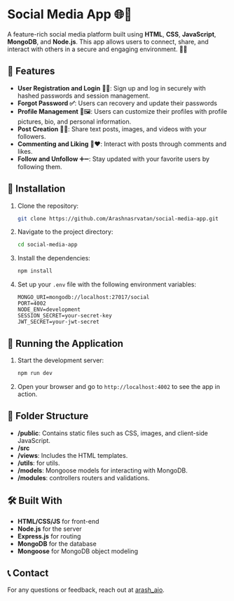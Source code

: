 
# Social Media App 🌐💬

A feature-rich social media platform built using **HTML**, **CSS**, **JavaScript**, **MongoDB**, and **Node.js**. This app allows users to connect, share, and interact with others in a secure and engaging environment. 🚀✨

## 📜 Features

- **User Registration and Login** 🔐👤: Sign up and log in securely with hashed passwords and session management.
- **Forgot Password ✅**: Users can recovery and update their passwords 
- **Profile Management** 📝🖼️: Users can customize their profiles with profile pictures, bio, and personal information.
- **Post Creation** 📝📸: Share text posts, images, and videos with your followers.
- **Commenting and Liking** 💬❤️: Interact with posts through comments and likes.
- **Follow and Unfollow** ➕➖: Stay updated with your favorite users by following them.


## 🔧 Installation

1. Clone the repository:
   ```bash
   git clone https://github.com/Arashnasrvatan/social-media-app.git
   ```
2. Navigate to the project directory:
   ```bash
   cd social-media-app
   ```
3. Install the dependencies:
   ```bash
   npm install
   ```
4. Set up your `.env` file with the following environment variables:
   ```env
   MONGO_URI=mongodb://localhost:27017/social
   PORT=4002
   NODE_ENV=development
   SESSION_SECRET=your-secret-key
   JWT_SECRET=your-jwt-secret
   ```

## 🚀 Running the Application

1. Start the development server:
   ```bash
   npm run dev
   ```
2. Open your browser and go to `http://localhost:4002` to see the app in action.

## 📂 Folder Structure

- **/public**: Contains static files such as CSS, images, and client-side JavaScript.
- **/src**
- **/views**: Includes the HTML templates.
- **/utils**: for utils.
- **/models**: Mongoose models for interacting with MongoDB.
- **/modules**: controllers routers and validations.

## 🛠️ Built With

- **HTML/CSS/JS** for front-end
- **Node.js** for the server
- **Express.js** for routing
- **MongoDB** for the database
- **Mongoose** for MongoDB object modeling

## 📞 Contact

For any questions or feedback, reach out at [arash_aio](https://t.me/arash_aio).